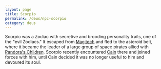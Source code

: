```yaml
---
layout: page
title: Scorpio
permalink: /deus/npc-scorpio
category: deus
---
```

Scorpio was a Zodiac with secretive and brooding personality traits, one of the &quot;evil Zodiacs.&quot; It escaped from [Magitech](org-magitech) and fled to the asteroid belt, where it became the leader of a large group of space pirates allied with [Pandora's Children](org-children). Scorpio recently encountered [Cain](npc-cain) there and joined forces with him, until Cain decided it was no longer useful to him and devoured its soul.
